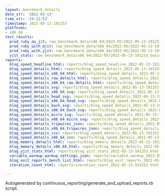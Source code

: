 ```yaml
---
layout: benchmark_details
date_str: '2022-05-13'
time_str: '19:12:53'
timestamp: 2022-05-13-191253
platforms:
- x86_64
test_results:
  prod_ruby_no_jit: raw_benchmark_data/x86_64/2022-05/2022-05-13-191253_basic_benchmark_prod_ruby_no_jit.json
  prod_ruby_with_mjit: raw_benchmark_data/x86_64/2022-05/2022-05-13-191253_basic_benchmark_prod_ruby_with_mjit.json
  prod_ruby_with_yjit: raw_benchmark_data/x86_64/2022-05/2022-05-13-191253_basic_benchmark_prod_ruby_with_yjit.json
  yjit_stats: raw_benchmark_data/x86_64/2022-05/2022-05-13-191253_basic_benchmark_yjit_stats.json
reports:
  blog_speed_headline_html: reports/blog_speed_headline_2022-05-13-191253.html
  blog_speed_details_html: reports/blog_speed_details_2022-05-13-191253.html
  blog_speed_details_x86_64_html: reports/blog_speed_details_2022-05-13-191253.x86_64.html
  blog_speed_details_raw_details_html: reports/blog_speed_details_2022-05-13-191253.raw_details.html
  blog_speed_details_x86_64_raw_details_html: reports/blog_speed_details_2022-05-13-191253.x86_64.raw_details.html
  blog_speed_details_svg: reports/blog_speed_details_2022-05-13-191253.svg
  blog_speed_details_x86_64_svg: reports/blog_speed_details_2022-05-13-191253.x86_64.svg
  blog_speed_details_head_svg: reports/blog_speed_details_2022-05-13-191253.head.svg
  blog_speed_details_x86_64_head_svg: reports/blog_speed_details_2022-05-13-191253.x86_64.head.svg
  blog_speed_details_back_svg: reports/blog_speed_details_2022-05-13-191253.back.svg
  blog_speed_details_x86_64_back_svg: reports/blog_speed_details_2022-05-13-191253.x86_64.back.svg
  blog_speed_details_micro_svg: reports/blog_speed_details_2022-05-13-191253.micro.svg
  blog_speed_details_x86_64_micro_svg: reports/blog_speed_details_2022-05-13-191253.x86_64.micro.svg
  blog_speed_details_tripwires_json: reports/blog_speed_details_2022-05-13-191253.tripwires.json
  blog_speed_details_x86_64_tripwires_json: reports/blog_speed_details_2022-05-13-191253.x86_64.tripwires.json
  blog_speed_details_csv: reports/blog_speed_details_2022-05-13-191253.csv
  blog_speed_details_x86_64_csv: reports/blog_speed_details_2022-05-13-191253.x86_64.csv
  blog_memory_details_html: reports/blog_memory_details_2022-05-13-191253.html
  blog_memory_details_x86_64_html: reports/blog_memory_details_2022-05-13-191253.x86_64.html
  blog_yjit_stats_html: reports/blog_yjit_stats_2022-05-13-191253.html
  variable_warmup_warmup_settings_json: reports/variable_warmup_2022-05-13-191253.warmup_settings.json
  blog_exit_reports_bench_list_html: reports/blog_exit_reports_2022-05-13-191253.bench_list.html
  iteration_count_html: reports/iteration_count_2022-05-13-191253.html

---
```

Autogenerated by continuous_reporting/generate_and_upload_reports.rb script.
